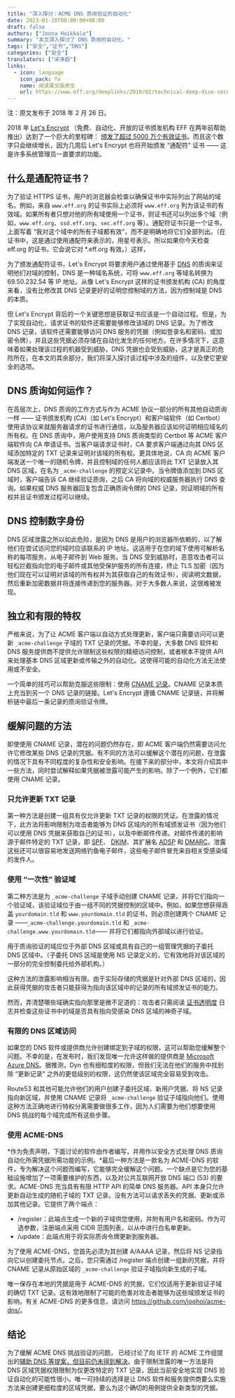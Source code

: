 ```yaml
---
title: "深入探讨：ACME DNS 质询验证的自动化"
date: 2023-01-10T08:00:00+08:00
draft: false
authors: ["Joona Hoikkala"]
summary: "本文深入探讨了 DNS 质询的自动化。"
tags: ["安全","证书","DNS"]
categories: ["安全"]
translators: ["宋净超"]
links:
  - icon: language
    icon_pack: fa
    name: 阅读英文版原文
    url: https://www.eff.org/deeplinks/2018/02/technical-deep-dive-securing-automation-acme-dns-challenge-validation
---
```


注：原文发布于 2018 年 2 月 26 日。

2018 年 [Let's Encrypt](https://www.letsencrypt.org/) （免费、自动化、开放的证书颁发机构 EFF 在两年前帮助推出）达到了一个巨大的里程碑： [颁发了超过 5000 万个有效证书](https://www.eff.org/deeplinks/2018/02/lets-encrypt-hits-50-million-active-certificates-and-counting)。而且这个数字只会继续增长，因为几周后 Let's Encrypt 也将开始颁发 “通配符” 证书 —— 这是许多系统管理员一直要求的功能。

## 什么是通配符证书？

为了验证 HTTPS 证书，用户的浏览器会检查以确保证书中实际列出了网站的域名。例如，来自 `www.eff.org` 的证书实际上必须将 `www.eff.org` 列为该证书的有效域。如果所有者只想对他的所有域使用一个证书，则证书还可以列出多个域（例如，`www.eff.org`、`ssd.eff.org`、`sec.eff.org` 等）。通配符证书只是一个证书，上面写着 “我对这个域中的所有子域都有效”，而不是明确地将它们全部列出。（在证书中，这是通过使用通配符来表示的，用星号表示。所以如果你今天检查 eff.org 的证书，它会说它对 *.eff.org 有效。）这样，

为了颁发通配符证书，Let's Encrypt 将要求用户通过使用基于 [DNS](https://en.wikipedia.org/wiki/Domain_Name_System) 的质询来证明他们对域的控制，DNS 是一种域名系统，可将 `www.eff.org` 等域名转换为 69.50.232.54 等 IP 地址。从像 Let's Encrypt 这样的证书颁发机构 (CA) 的角度来看，没有比修改其 DNS 记录更好的证明您控制域的方法，因为控制域是 DNS 的本质。

但 Let's Encrypt 背后的一个关键思想是获取证书应该是一个自动过程。但是，为了实现自动化，请求证书的软件还需要能够修改该域的 DNS 记录。为了修改 DNS 记录，该软件还需要能够访问 DNS 服务的凭据（例如登录名和密码，或加密令牌），并且这些凭据必须存储在自动化发生的任何地方。在许多情况下，这意味着如果处理该过程的机器受到威胁，DNS 凭据也会受到威胁，这才是真正的危险所在。在本文的其余部分，我们将深入探讨该过程中涉及的组件，以及使它更安全的选项。

## DNS 质询如何运作？

在高层次上，DNS 质询的工作方式与作为 ACME 协议一部分的所有其他自动质询一样 —— 证书颁发机构 (CA)（如 Let's Encrypt）和客户端软件（如 Certbot）使用该协议来就服务器请求的证书进行通信，以及服务器应该如何证明相应域名的所有权。在 DNS 质询中，用户使用支持 DNS 质询类型的 Certbot 等 ACME 客户端软件向 CA 申请证书。当客户端请求证书时，CA 要求客户端通过向其 DNS 区域添加特定的 TXT 记录来证明对该域的所有权。更具体地说，CA 向 ACME 客户端发送一个唯一的随机令牌，并且控制域的任何人都应该将此 TXT 记录放入其 DNS 区域，在名为 `_acme-challenge` 的预定义记录中。当令牌值添加到 DNS 区域时，客户端告诉 CA 继续验证质询，之后 CA 将向域的权威服务器执行 DNS 查询。如果权威 DNS 服务器回复包含正确质询令牌的 DNS 记录，则证明域的所有权并且证书颁发过程可以继续。

## DNS 控制数字身份

DNS 区域泄露之所以如此危险，是因为 DNS 是用户的浏览器所依赖的，以了解他们在尝试访问您的域时应该联系的 IP 地址。这适用于在您的域下使用可解析名称的每项服务，从电子邮件到 Web 服务。当 DNS 受到威胁时，恶意攻击者可以轻松拦截指向您的电子邮件或其他受保护服务的所有连接，终止 TLS 加密（因为他们现在可以证明对该域的所有权并为其获取自己的有效证书），阅读明文数据，然后重新加密数据并将连接传递到您的服务器。对于大多数人来说，这很难被发现。

## 独立和有限的特权

严格来说，为了让 ACME 客户端以自动方式处理更新，客户端只需要访问可以更新 `_acme-challenge` 子域的 TXT 记录的凭据。不幸的是，大多数 DNS 软件和 DNS 服务提供商不提供允许限制这些权限的精细访问控制，或者根本不提供 API 来处理基本 DNS 区域更新或传输之外的自动化。这使得可能的自动化方法无法使用或不安全。

一个简单的技巧可以帮助克服这些限制：使用 [CNAME 记录](https://en.wikipedia.org/wiki/CNAME_record)。CNAME 记录本质上充当到另一个 DNS 记录的链接。Let's Encrypt 遵循 CNAME 记录链，并将解析链中最后一条记录的质询验证令牌。

## 缓解问题的方法

即使使用 CNAME 记录，潜在的问题仍然存在，即 ACME 客户端仍然需要访问允许它修改某些 DNS 记录的凭据。有不同的方法可以缓解这个潜在的问题，在泄露的情况下具有不同程度的复杂性和安全影响。在接下来的部分中，本文将介绍其中一些方法，同时尝试解释如果凭据被泄露可能产生的影响。除了一个例外，它们都使用 CNAME 记录。

### 只允许更新 TXT 记录

第一种方法是创建一组具有仅允许更新 TXT 记录的权限的凭证。在泄露的情况下，此方法将影响限制为攻击者能够为 DNS 区域内的所有域颁发证书（因为他们可以使用 DNS 凭据来获取自己的证书），以及中断邮件传递。对邮件传递的影响源于邮件特定的 TXT 记录，即 [SPF](https://en.wikipedia.org/wiki/Sender_Policy_Framework)、 [DKIM](https://en.wikipedia.org/wiki/DomainKeys_Identified_Mail)、其扩展名 [ADSP](https://en.wikipedia.org/wiki/Author_Domain_Signing_Practices) 和 [DMARC](https://en.wikipedia.org/wiki/DMARC)。泄露这些还可以很容易地发送网络钓鱼电子邮件，这些电子邮件冒充来自相关受感染域的发件人。

### 使用 “一次性” 验证域

第二种方法是为 `_acme-challenge` 子域手动创建 CNAME 记录，并将它们指向一个验证域，该验证域位于由一组不同的凭据控制的区域中。例如，如果您想获得涵盖 `yourdomain.tld` 和 `www.yourdomain.tld` 的证书，则必须创建两个 CNAME 记录 ——`_acme-challenge.yourdomain.tld` 和 `_acme-challenge.www.yourdomain.tld`—— 并将它们都指向外部域以进行验证。

用于质询验证的域应位于外部 DNS 区域或具有自己的一组管理凭据的子委托 DNS 区域中。（子委托 DNS 区域是使用 NS 记录定义的，它有效地将对该区域的一部分的完全控制委托给外部机构。）

这种方法的泄露影响相当有限。由于实际存储的凭据是针对外部 DNS 区域的，因此获得凭据的攻击者只能获得为指向该区域中的记录的所有域颁发证书的能力。

然而，弄清楚哪些域确实指向那里是微不足道的：攻击者只需阅读 [证书透明度](https://www.certificate-transparency.org/) 日志并检查这些证书中的域是否具有指向受感染 DNS 区域的神奇子域。

### 有限的 DNS 区域访问

如果您的 DNS 软件或提供商允许创建绑定到子域的权限，这可以帮助您缓解整个问题。不幸的是，在发布时，我们发现唯一允许这样做的提供商是 [Microsoft Azure DNS](https://docs.microsoft.com/en-us/azure/dns/dns-protect-zones-recordsets)。据推测，Dyn 也有细粒度的权限，但我们无法在他们的服务中找到除 “更新记录” 之外的更低级别的权限，这仍然使该区域完全容易受到攻击。

Route53 和其他可能允许他们的用户创建子委托区域、新用户凭据、将 NS 记录指向新区域，并使用 CNAME 记录将 `_acme-challenge` 验证子域指向他们。使用这种方法正确地进行特权分离需要做很多工作，因为人们需要为他们想要使用 DNS 挑战的每个域完成所有这些步骤。

### 使用 ACME-DNS

*作为免责声明，下面讨论的软件由作者编写，并用作以安全方式处理 DNS 质询自动化所需凭据所需功能的示例。*最后一种方法是一款名为 ACME-DNS 的软件，专为解决这个问题而编写，它能够完全缓解这个问题。一个缺点是它为您的基础设施增加了一项需要维护的东西，以及对公共互联网开放 DNS 端口 (53) 的要求。ACME-DNS 充当具有有限 HTTP API 的简单 DNS 服务器。API 本身只允许更新自动生成的随机子域的 TXT 记录。没有方法可以请求丢失的凭据、更新或添加其他记录。它提供了两个端点：

- /register：此端点生成一个新的子域供您使用，并附有用户名和密码。作为可选参数，注册端点采用 CIDR 范围列表，以从中进行白名单更新。
- /update：此端点用于将实际质询令牌更新到服务器。

为了使用 ACME-DNS，您首先必须为其创建 A/AAAA 记录，然后将 NS 记录指向它以创建委托节点。之后，您只需通过 /register 端点创建一组新的凭据，并将 CNAME 记录从原始区域的 `_acme-challenge` 验证子域指向新生成的子域。

唯一保存在本地的凭据是用于 ACME-DNS 的凭据，它们仅适用于更新验证子域的确切 TXT 记录。这有效地限制了可能的危害对攻击者能够为这些域颁发证书的影响。有关 ACME-DNS 的更多信息，请访问 <https://github.com/joohoi/acme-dns/>。

## 结论

为了缓解 ACME DNS 挑战验证的问题， 已经讨论了向 IETF 的 ACME 工作组提出的[辅助 DNS 等提案，但目前仍未得到解决](https://mailarchive.ietf.org/arch/msg/acme/6_j3fecaxIgwNTpJ3693U_n0Kec)。由于限制泄露的唯一方法是将 DNS 区域凭据权限限制为仅更改特定的 TXT 记录，因此当前安全地实现 DNS 验证自动化的可能性很小。唯一可持续的选择是让 DNS 软件和服务提供商要么实施方法来创建更细粒度的区域凭据，要么为这个确切的用例提供全新类型的凭据。